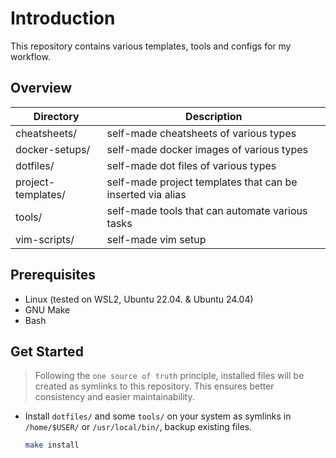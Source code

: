 # Introduction

This repository contains various templates, tools and configs for my workflow.

## Overview

| Directory          | Description                                                |
|--------------------|------------------------------------------------------------|
| cheatsheets/       | self-made cheatsheets of various types                     |
| docker-setups/     | self-made docker images of various types                   |
| dotfiles/          | self-made dot files of various types                       |
| project-templates/ | self-made project templates that can be inserted via alias |
| tools/             | self-made tools that can automate various tasks            |
| vim-scripts/       | self-made vim setup                                        |

## Prerequisites

* Linux (tested on WSL2, Ubuntu 22.04. & Ubuntu 24.04)
* GNU Make
* Bash

## Get Started

>Following the `one source of truth` principle, installed files will be created
as symlinks to this repository. This ensures better consistency and easier maintainability.

* Install `dotfiles/` and some `tools/` on your system as symlinks in `/home/$USER/` or `/usr/local/bin/`, backup existing files.

   ```sh
   make install
   ```
